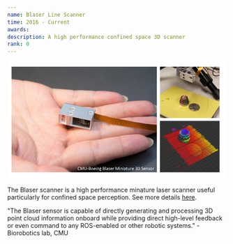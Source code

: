 ```yaml
---
name: Blaser Line Scanner
time: 2016 - Current
awards:
description: A high performance confined space 3D scanner
rank: 0
---
```

![Blaser Scanner](/assets/img/proj/blaser/fig1.png)

The Blaser scanner is a high performance minature laser scanner useful
particularly for confined space perception. See more details [here][blaser].

"The Blaser sensor is capable of directly generating and processing 3D point
cloud information onboard while providing direct high-level feedback or even
command to any ROS-enabled or other robotic systems." - Biorobotics lab, CMU

[blaser]: http://biorobotics.ri.cmu.edu/research/ConfinedSpacePerception.php
